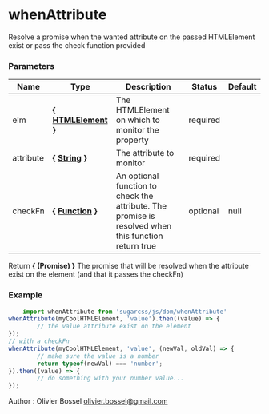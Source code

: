 # whenAttribute

Resolve a promise when the wanted attribute on the passed HTMLElement exist or pass the check function provided



### Parameters
Name  |  Type  |  Description  |  Status  |  Default
------------  |  ------------  |  ------------  |  ------------  |  ------------
elm  |  **{ [HTMLElement](https://developer.mozilla.org/fr/docs/Web/API/HTMLElement) }**  |  The HTMLElement on which to monitor the property  |  required  |
attribute  |  **{ [String](https://developer.mozilla.org/fr/docs/Web/JavaScript/Reference/Objets_globaux/String) }**  |  The attribute to monitor  |  required  |
checkFn  |  **{ [Function](https://developer.mozilla.org/fr/docs/Web/JavaScript/Reference/Objets_globaux/Function) }**  |  An optional function to check the attribute. The promise is resolved when this function return true  |  optional  |  null

Return **{ (Promise) }** The promise that will be resolved when the attribute exist on the element (and that it passes the checkFn)

### Example
```js
	import whenAttribute from 'sugarcss/js/dom/whenAttribute'
whenAttribute(myCoolHTMLElement, 'value').then((value) => {
		// the value attribute exist on the element
});
// with a checkFn
whenAttribute(myCoolHTMLElement, 'value', (newVal, oldVal) => {
		// make sure the value is a number
		return typeof(newVal) === 'number';
}).then((value) => {
		// do something with your number value...
});
```
Author : Olivier Bossel [olivier.bossel@gmail.com](mailto:olivier.bossel@gmail.com)